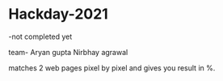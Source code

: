 # Hackday-2021
-not completed yet

team- Aryan gupta
      Nirbhay agrawal

matches 2 web pages pixel by pixel and gives you result in %.


